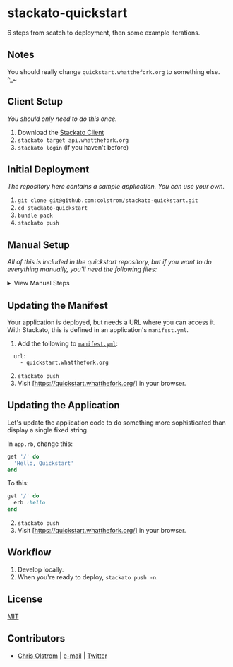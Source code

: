 # stackato-quickstart

6 steps from scatch to deployment, then some example iterations.

Notes
-----
You should really change `quickstart.whatthefork.org` to something else. ^_~

Client Setup
------------

_You should only need to do this once._

1. Download the [Stackato Client](https://www.activestate.com/stackato/download_client)
2. `stackato target api.whatthefork.org`
3. `stackato login` (if you haven't before)

Initial Deployment
------------------

_The repository here contains a sample application. You can use your own._

1. `git clone git@github.com:colstrom/stackato-quickstart.git`
2. `cd stackato-quickstart`
3. `bundle pack`
4. `stackato push`

Manual Setup
------------

_All of this is included in the quickstart repository, but if you want to do everything manually, you'll need the following files:_

<details>
  <summary>View Manual Steps</summary>
[`Gemfile`](./Gemfile)

```ruby
source 'https://rubygems.org'

gem 'sinatra'
```

_This example uses Sinatra, as one of the simplest starting points for a Ruby web application._

- - -

[`app.rb`](./app.rb)

```ruby
require 'sinatra'

get '/' do
  'Hello, Quickstart!'
end
```

_This contains your application code, and can be called anything, but `app.rb` is a reasonable convention._

- - -

[`config.ru`](./config.ru)

```ruby
require_relative 'app'

run Sinatra::Application
```

_This is only needed if you are using Rack. Since that's a common case, it's included in this example._

- - -

[`Procfile`](./Procfile)

```yaml
---
web: bundle exec rackup --port $PORT
```

_This defines how to launch your application. If you omit this file, Stackato will try to figure it out for you._

- - -

[`manifest.yml`](./manifest.yml) tells Stackato about your application:

```
---
applications:
- name: quickstart
```

_The `name` of your application is how Stackato knows what you are trying to deploy. It is important._
</details>

Updating the Manifest
---------------------

Your application is deployed, but needs a URL where you can access it. With Stackato, this is defined in an application's `manifest.yml`.

1. Add the following to [`manifest.yml`](/manifest.yml):
```
  url:
    - quickstart.whatthefork.org
```
2. `stackato push`
3. Visit [https://quickstart.whatthefork.org/] in your browser.

Updating the Application
------------------------

Let's update the application code to do something more sophisticated than display a single fixed string.

In `app.rb`, change this:
```ruby
get '/' do
  'Hello, Quickstart'
end
```

To this:
```ruby
get '/' do
  erb :hello
end
```

2. `stackato push`
3. Visit [https://quickstart.whatthefork.org/] in your browser.

Workflow
--------
1. Develop locally.
2. When you're ready to deploy, `stackato push -n`.

License
-------
[MIT](https://tldrlegal.com/license/mit-license)

Contributors
------------
* [Chris Olstrom](https://colstrom.github.io/) | [e-mail](mailto:chris@olstrom.com) | [Twitter](https://twitter.com/ChrisOlstrom)
